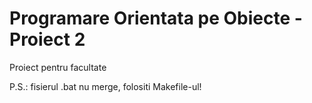 # Programare Orientata pe Obiecte - Proiect 2
Proiect pentru facultate

P.S.: fisierul .bat nu merge, folositi Makefile-ul!
